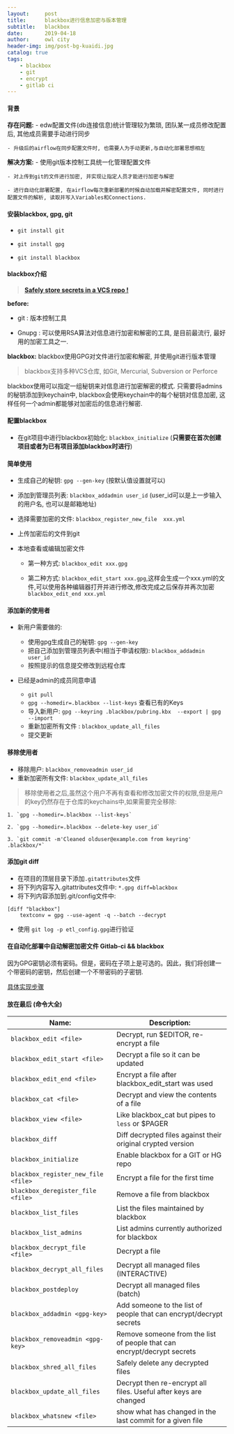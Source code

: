```yaml
---
layout:     post
title:      blackbox进行信息加密与版本管理
subtitle:   blackbox
date:       2019-04-18
author:     owl city
header-img: img/post-bg-kuaidi.jpg
catalog: true
tags:
    - blackbox
    - git
    - encrypt
    - gitlab ci
---
```


#### 背景
**存在问题:**
    - edw配置文件(db连接信息)统计管理较为繁琐, 团队某一成员修改配置后, 其他成员需要手动进行同步

    - 升级后的airflow在同步配置文件时, 也需要人为手动更新,与自动化部署思想相左

**解决方案:**
    - 使用git版本控制工具统一化管理配置文件

    - 对上传到git的文件进行加密, 并实现让指定人员才能进行加密与解密

    - 进行自动化部署配置, 在airflow每次重新部署的时候自动加载并解密配置文件, 同时进行配置文件的解析, 读取并写入Variables和Connections.


#### 安装blackbox, gpg, git
- `git install git`

- `git install gpg`

- `git install blackbox`

#### blackbox介绍
> **[Safely store secrets in a VCS repo !](https://github.com/StackExchange/blackbox)**

**before:**
- git : 版本控制工具

- Gnupg : 可以使用RSA算法对信息进行加密和解密的工具, 是目前最流行, 最好用的加密工具之一.

**blackbox:** blackbox使用GPG对文件进行加密和解密, 并使用git进行版本管理
> blackbox支持多种VCS仓库, 如Git, Mercurial, Subversion or Perforce

blackbox使用可以指定一组秘钥来对信息进行加密解密的模式. 只需要将admins的秘钥添加到keychain中, blackbox会使用keychain中的每个秘钥对信息加密, 这样任何一个admin都能够对加密后的信息进行解密.


#### 配置blackbox

- 在git项目中进行blackbox初始化: `blackbox_initialize`  (**只需要在首次创建项目或者为已有项目添加blackbox时进行**)

#### 简单使用
- 生成自己的秘钥: `gpg --gen-key` (按默认值设置就可以)

- 添加到管理员列表: `blackbox_addadmin user_id` (user_id可以是上一步输入的用户名, 也可以是邮箱地址)

- 选择需要加密的文件: `blackbox_register_new_file  xxx.yml`

- 上传加密后的文件到git

- 本地查看或编辑加密文件

    - 第一种方式: `blackbox_edit xxx.gpg`

    - 第二种方式: `blackbox_edit_start xxx.gpg`,这样会生成一个xxx.yml的文件,可以使用各种编辑器打开并进行修改,修改完成之后保存并再次加密`blackbox_edit_end xxx.yml`


#### 添加新的使用者
- 新用户需要做的:
    - 使用gpg生成自己的秘钥: `gpg --gen-key`
    - 把自己添加到管理员列表中(相当于申请权限): `blackbox_addadmin user_id`
    - 按照提示的信息提交修改到远程仓库

- 已经是admin的成员同意申请
    - `git pull`
    - `gpg --homedir=.blackbox --list-keys` 查看已有的Keys
    - 导入新用户: `gpg --keyring .blackbox/pubring.kbx  --export | gpg --import`
    - 重新加密所有文件 : `blackbox_update_all_files`
    - 提交更新


#### 移除使用者
- 移除用户: `blackbox_removeadmin user_id`
- 重新加密所有文件: `blackbox_update_all_files`

> 移除使用者之后,虽然这个用户不再有查看和修改加密文件的权限,但是用户的key仍然存在于仓库的keychains中,如果需要完全移除:

    1. `gpg --homedir=.blackbox --list-keys`

    2. `gpg --homedir=.blackbox --delete-key user_id`

    3. `git commit -m'Cleaned olduser@example.com from keyring'  .blackbox/*`


#### 添加git diff
- 在项目的顶层目录下添加`.gitattributes`文件
- 将下列内容写入.gitattributes文件中: `*.gpg diff=blackbox`
- 将下列内容添加到.git/config文件中:
```
[diff "blackbox"]
    textconv = gpg --use-agent -q --batch --decrypt
```
- 使用 `git log -p etl_config.gpg`进行验证

#### 在自动化部署中自动解密加密文件 **Gitlab-ci && blackbox**
因为GPG密钥必须有密码。但是，密码在子项上是可选的。因此，我们将创建一个带密码的密钥，然后创建一个不带密码的子密钥.

[具体实现步骤](https://medium.com/@mipselaer/gitlab-ci-blackbox-526c7ad7bec0)


#### 放在最后 (命令大全)

| Name:                               | Description:                                                            |
|-------------------------------------|-------------------------------------------------------------------------|
| `blackbox_edit <file>`              | Decrypt, run $EDITOR, re-encrypt a file                                 |
| `blackbox_edit_start <file>`        | Decrypt a file so it can be updated                                     |
| `blackbox_edit_end <file>`          | Encrypt a file after blackbox_edit_start was used                       |
| `blackbox_cat <file>`               | Decrypt and view the contents of a file                                 |
| `blackbox_view <file>`              | Like blackbox_cat but pipes to `less` or $PAGER                         |
| `blackbox_diff`                     | Diff decrypted files against their original crypted version             |
| `blackbox_initialize`               | Enable blackbox for a GIT or HG repo                                    |
| `blackbox_register_new_file <file>` | Encrypt a file for the first time                                       |
| `blackbox_deregister_file <file>`   | Remove a file from blackbox                                             |
| `blackbox_list_files`               | List the files maintained by blackbox                                   |
| `blackbox_list_admins`              | List admins currently authorized for blackbox                           |
| `blackbox_decrypt_file <file>`      | Decrypt a file                                                          |
| `blackbox_decrypt_all_files`        | Decrypt all managed files (INTERACTIVE)                                 |
| `blackbox_postdeploy`               | Decrypt all managed files (batch)                                       |
| `blackbox_addadmin <gpg-key>`       | Add someone to the list of people that can encrypt/decrypt secrets      |
| `blackbox_removeadmin <gpg-key>`    | Remove someone from the list of people that can encrypt/decrypt secrets |
| `blackbox_shred_all_files`          | Safely delete any decrypted files                                       |
| `blackbox_update_all_files`         | Decrypt then re-encrypt all files. Useful after keys are changed        |
| `blackbox_whatsnew <file>`          | show what has changed in the last commit for a given file               |
